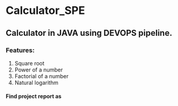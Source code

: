 # Calculator_SPE

## Calculator in JAVA using DEVOPS pipeline.

### Features:
1. Square root
2. Power of a number
3. Factorial of a number
4. Natural logarithm

#### Find project report as
